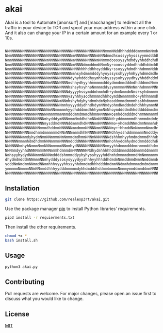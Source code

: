 # akai

   Akai is a tool to Automate [anonsurf] and [macchanger] to redirect all the traffic in your device to TOR and spoof your mac address within a one click. And it also can change your IP in a certain amount for an example every 1 or 10s.


```python

NNNNNNNNNNNNNNNNNNNNNNNNNNNNNNNNNNNNNNNNNNNNNNmmmNNddhhhdddddmmmmNmNmdddmmmNNddmNNNNmNNNNNNNNNNNNNNN
NNmNNNNNNNNNNNNNNNNNNNNNNNNNNNNmNNNNNmNNNNmNNNdmmdhsossyyhysssyymmddddhdhyhdmmhhmNNNmNNNNNNNNNNNNNNN
NmmNNNNNNNNNNNNNNNNmNNNNNNNNNNNmNNNNNNNNNNmNNmmmdooosysyhdhdyyhhddhdhdhddhshymdymNNNmNNNNNNNNNNNNNNN
NmmNNNNNNNNNNNNNNNmNNNNNNNNNNNNmNNNNdmmddmmNNmmNy+ooossyddmdhhddhddmddhdhdyyhddhdNNNNNNNNNNNNNNNNNmN
NmmNNNNNNNNNNNNNNNNNNNNNNNNNNNNNNNhhhhddhhoydddNy+ssoyyyhdmdhhhdmmmNddmhdmsshhdymNNNNNNNNNNNNNNNNNNN
NNNNNNNNNNNNNNNNNNNNmNNNNNNNNNNmhsyhdmmmdddyhyoyssysshyyyhmhyyhdmmdmdhdhddysyhyydhhddhhdmNNNNNNNNNmN
NNNNNNNNNNNNNNNNNNNNmNNNNNNNNNdyhyhddddhyymhhshyssysohyyyydhyyhhddhddmhhhdsyoooosyosyyysydNNNNNNNNmN
NNNNNNNNNNNNmNNNNNNNmNNNNNNNNmshhydhyyhhmmmmmdddydmmdmmdddmdhdddmmdNmmddddooosyhhhhhdshyhyshmNNNNNmN
NNNNNNNNNNNNNNNNNNNNNNNNNNNNNhshsyhsyhhoNmmmmddysymmmmmNNNmNmhhdmmmNNNmmmddhoyddmmNNNhhsyyhddydNNNmN
NNNNNNNNNNNNNNNNNNNNNNNNNNNNNdyyyyhssymddmhmmhdh+ydmmNmmdmNms+syhdmmmmmmdmdoyshdmmmNNNmyyhddmddmNNmN
NNNNNNNNNNNNNNNNNNNNNNNNNNNNmysyhhhysodhmmmmdhhhoymddNmmmmmho+yhhhmmmdhmmhyodmddmNmmNNmdyyddmddmNNmN
NNNNNNNNNNNNNNNNNNNNmNNNNmNNmhshyhdyhyhdmmhdmNyhooddmmmdmmmmhsshhdmmmmmmmdyomhhddmdhymhyssdmmhdmNNmN
NNNNNNNNNNNNNNNNNNNNNNNNNNmmhyyyyddydhhdhdymNNmdyohmdNmddmdohdhhhymmmNNmmyoydymNdmhhsyyhyydmdhddNNmN
NNNNNNNNNmNNNNNNNNNNmNNmmmmmhyydhdddmmdhhhymmNmNhoymddddmdhhddddddmmdmmdyssmdmNNNhysddyysydmmddhmNdN
NNNNNNNNNNNNNNNNNNNNmmmmmmNmmdddmmdmNmdhhmmNNNNNNosmhddmdddmdhmmNNmmmmhysohNNNNNNdhhhdhhyhdmmmdhmNdN
NNNNNNNNNNNNNNNNNNmhydddymNNNmmmNmddhdhmNNmNNNNNNd+yddmmmmmdhhmmmdmdmhyooyNNNNNNNNhhddhyyyhddmdddNdN
NNNNNNNNNNNNNNNNNNmysddmdNNNNddmmmdhdNNNNmmNNNNNNmo+yhdmddNNmdmmNmmmhdyssmNNNNNNNmmdhdsyhddhdmdddddN
NNNNNNNNNNNNNNNNmmmdhddmmNNNNNNmmdmmmNNNNNmmNNNNNmy++hhmddNmNmmmmNmmdhsshNNNNNNNNNmNNdysyhhhhddhdhdd
NNNNNNNNNNNmmdhmmdmmmmmmdNNmNNNmmmdhhNNNNNmNNNNNNdhhysshddmmmmmmNmdddysddNNNNNNNNNNNNNmhsyydddmmmmmm
NNNNNNNNmmdyhydmNmmNNmmmmNmNmmmdmdhmmNNNmNNNNNNNdshhhmhyyhmdmdmmmdhhhdyddNNNNNNNmNNNNNmdhddhmNmmmmhm
NNNNNNmmmmhdmdhdmmNNNmmmmNNNNmddddNNNNNNNNNNNNNmhohhyddmhydmddmmddddhddmhdNNNNNNNNNNNNNNddhhmmmmdmmN
NNNNNNhmhyhNmmmNmmNNNmmmmmNNmmhydNNNNNNNNNNNNNmmyyhhdmmmdddmmhmmmddhdmmmddmmNmmmNNNNNNNmdhmdydmdhmmN
NNNmmdyyhhdNNNNmmmNNNmmmhdmmmdmNNNNNNNNdhydmhhhhhddddmmmddddmmmmddmmmmmmhddmmmdmmmmdmmmmhdmmmhmdhddm
NmhsyyhydydNNNmmmNNNNmddddshmmmddyyhyhysshyyyhddhmhdmmmmdmmmdNmNmmmmmmdmdmmdddmdmddhhdhNdddhmdmmmNmd
dhydmdmdddmNNmmmNNmhydddysosysyyydyyshhhyyhhhddhdmdmNmmddmmdNmmNmddmmddmdmmmdmmddmddmddmddhhdhmmmNmd
ydddNmNmdmmNNmmdNNmmhhhyyyyhhssyhhdmmdmdhhhddddmdmmNNdmmhdmmmmdmdmdmmmmddmhmmmmmdmmmmmmmmmdmdymmhmNm
ymmmmmNmmmmNNmNNmmddhhhyydddmmmmmdyhhdmdddhddmmdmmmmNmmmymmddmmddmmNNNNNmmmmmmmdhmNmmmmmNmmmmdmmmmmd
NNNNNNNNNNNNNNNNNNNNNNNNNNNNNNNNNNNNNNNNNNNNNNNNNNNNNNNNNNNNNNNNNNNNNNNNNNNNNNNNmmmmdmdddddmdddmmdmd
   ```                                          

## Installation
```bash
git clone https://github.com/realexp3rt/akai.git
```
Use the package manager [pip](https://pip.pypa.io/en/stable/) to install Python libraries' requirements.

```bash
pip3 install -r requierments.txt
```
Then install the other requirements.
```bash
chmod +x *
bash install.sh
```
## Usage

```bash
python3 akai.py
```

## Contributing
Pull requests are welcome. For major changes, please open an issue first to discuss what you would like to change.

## License
[MIT](https://choosealicense.com/licenses/mit/)
